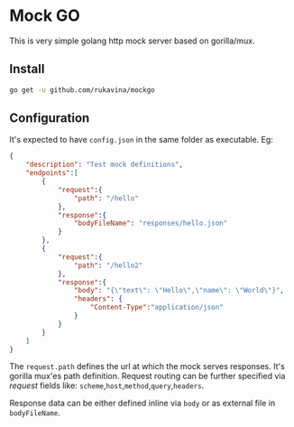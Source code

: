 # Mock GO

This is very simple golang http mock server based on gorilla/mux.

## Install

```sh
go get -u github.com/rukavina/mockgo
```
## Configuration

It's expected to have `config.json`  in the same folder as executable. Eg:

```json
{
    "description": "Test mock definitions",
    "endpoints":[
        {
            "request":{
                "path": "/hello"
            },
            "response":{
                "bodyFileName": "responses/hello.json"
            } 
        },
        {
            "request":{
                "path": "/hello2"
            },
            "response":{
                "body": "{\"text\": \"Hello\",\"name\": \"World\"}",
                "headers": {
                    "Content-Type":"application/json"
                }
            } 
        }        
    ]
}
```

The `request.path` defines the url at which the mock serves responses. It's gorilla mux'es path definition. Request routing can be further specified via _request_ fields like: `scheme`,`host`,`method`,`query`,`headers`.

Response data can be either defined inline via `body` or as external file in `bodyFileName`.